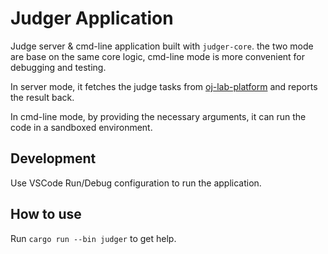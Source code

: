 # Judger Application

Judge server & cmd-line application built with `judger-core`.
the two mode are base on the same core logic, cmd-line mode is more convenient for debugging and testing.

In server mode, it fetches the judge tasks from [oj-lab-platform](https://github.com/OJ-lab/oj-lab-platform)
and reports the result back.

In cmd-line mode, by providing the necessary arguments, it can run the code in a sandboxed environment.

## Development

Use VSCode Run/Debug configuration to run the application.

## How to use

Run `cargo run --bin judger` to get help.
